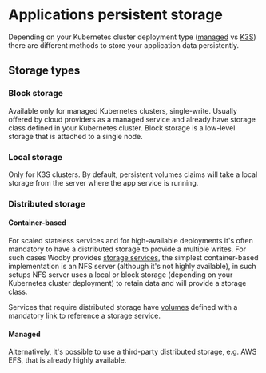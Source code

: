 # Applications persistent storage

Depending on your Kubernetes cluster deployment type ([managed](../kubernetes/managed.md) vs [K3S](../kubernetes/k3s.md)) there are different methods to store your application data persistently.

## Storage types

### Block storage

Available only for managed Kubernetes clusters, single-write. Usually offered by cloud providers as a managed service and already have storage class defined in your Kubernetes cluster. Block storage is a low-level storage that is attached to a single node.

### Local storage

Only for K3S clusters. By default, persistent volumes claims will take a local storage from the server where the app service is running.

### Distributed storage

#### Container-based

For scaled stateless services and for high-available deployments it's often mandatory to have a distributed storage to provide a multiple writes. For such cases Wodby provides [storage services](../services/storage.md), the simplest container-based implementation is an NFS server (although it's not highly available), in such setups NFS server uses a local or block storage (depending on your Kubernetes cluster deployment) to retain data and will provide a storage class.

Services that require distributed storage have [volumes](../services/volumes.md) defined with a mandatory link to reference a storage service.

#### Managed

Alternatively, it's possible to use a third-party distributed storage, e.g. AWS EFS, that is already highly available. 
